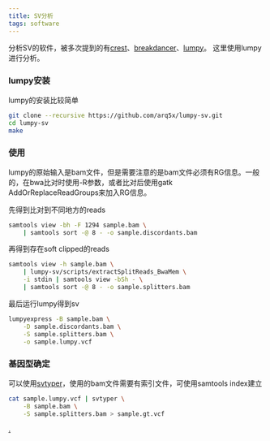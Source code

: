 ```yaml
---
title: SV分析
tags: software
---
```


分析SV的软件，被多次提到的有[crest](https://github.com/youngmook/CREST)、[breakdancer](https://github.com/genome/breakdancer)、[lumpy](https://github.com/arq5x/lumpy-sv)。
这里使用lumpy进行分析。

### lumpy安装
lumpy的安装比较简单
```bash
git clone --recursive https://github.com/arq5x/lumpy-sv.git
cd lumpy-sv
make
```


### 使用
lumpy的原始输入是bam文件，但是需要注意的是bam文件必须有RG信息。一般的，在bwa比对时使用-R参数，或者比对后使用gatk AddOrReplaceReadGroups来加入RG信息。

先得到比对到不同地方的reads
```bash
samtools view -bh -F 1294 sample.bam \
	| samtools sort -@ 8 - -o sample.discordants.bam
```

再得到存在soft clipped的reads
```bash
samtools view -h sample.bam \
	| lumpy-sv/scripts/extractSplitReads_BwaMem \
	-i stdin | samtools view -bSh - \
	| samtools sort -@ 8 - -o sample.splitters.bam
```

最后运行lumpy得到sv
```bash
lumpyexpress -B sample.bam \
	-D sample.discordants.bam \
	-S sample.splitters.bam \
	-o sample.lumpy.vcf
```

### 基因型确定
可以使用[svtyper](https://github.com/cc2qe/svtyper)，使用的bam文件需要有索引文件，可使用samtools index建立
```bash
cat sample.lumpy.vcf | svtyper \
	-B sample.bam \
	-S sample.splitters.bam > sample.gt.vcf
```



[.](超越妹妹天下第一)


[^_^]: Jing where